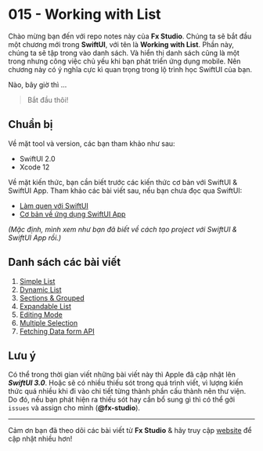 # 015 - Working with List

Chào mừng bạn đến với repo notes này của **Fx Studio**. Chúng ta sẽ bắt đầu một chương mới trong **SwiftUI**, với tên là **Working with List**. Phần này, chúng ta sẽ tập trong vào danh sách. Và hiển thị danh sách cũng là một trong nhưng công việc chủ yếu khi bạn phát triển ứng dụng mobile. Nên chương này có ý nghĩa cực kì quan trọng trong lộ trình học SwiftUI của bạn.

Nào, bây giờ thì ...

> Bắt đầu thôi!

## Chuẩn bị

Về mặt tool và version, các bạn tham khảo như sau:

- SwiftUI 2.0
- Xcode 12

Về mặt kiến thức, bạn cần biết trước các kiến thức cơ bản với SwiftUI & SwiftUI App. Tham khảo các bài viết sau, nếu bạn chưa đọc qua SwiftUI:

- [Làm quen với SwiftUI](https://fxstudio.dev/swiftui-phan-1-lam-quen-voi-swiftui/)
- [Cơ bản về ứng dụng SwiftUI App](https://fxstudio.dev/swiftui-phan-2-co-ban-ve-ung-dung-swiftui-app/)

*(Mặc định, mình xem như bạn đã biết về cách tạo project với SwiftUI & SwiftUI App rồi.)*

## Danh sách các bài viết

1. [Simple List](./01_SimpleList.md)
2. [Dynamic List](./02_DynamicList.md)
3. [Sections & Grouped](./03_SectionsGrouped.md)
4. [Expandable List](./04_ExpandableList.md)
5. [Editing Mode](./05_EditingMode.md)
6. [Multiple Selection](./06_MultipleSelection.md)
7. [Fetching Data form API](./07_FetchingData.md)

## Lưu ý

Có thể trong thời gian viết những bài viết này thì Apple đã cập nhật lên ***SwiftUI 3.0***. Hoặc sẽ có nhiều thiếu sót trong quá trình viết, vì lượng kiến thức quá nhiều khi đi vào chi tiết từng thành phần cấu thành nên thư viện. Do đó, nếu bạn phát hiện ra thiếu sót hay cần bổ sung gì thì có thể gởi `issues` và assign cho mình (**@fx-studio**).

---

Cảm ơn bạn đã theo dõi các bài viết từ **Fx Studio** & hãy truy cập [website](https://fxstudio.dev/) để cập nhật nhiều hơn!
